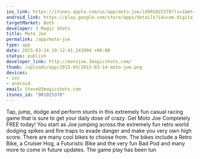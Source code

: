 ```yaml
--- 
ios_link: https://itunes.apple.com/us/app/moto-joe/id901025378?ls=1&mt=8
android_link: https://play.google.com/store/apps/details?id=com.digitalpokelabs.motojoe
targetMarket: Both
developer: 3 Magic Shots
title: Moto Joe
permalink: /app/moto-joe
type: app
date: 2015-03-14 19:12:41.243994 +00:00
status: publish
developer_link: http://motojoe.3magicshots.com/
thumb: /uploads/app/2015-03/2015-03-14-moto-joe.png
devices: 
- ios
- android
email: Steve@3magicshots.com
itunes_id: "901025378"
---
```


Tap, jump, dodge and perform stunts in this extremely fun casual racing game that is sure to get your daily dose of crazy.
Get Moto Joe Completely FREE today!
You start as Joe jumping across the extremely fun retro world dodging spikes and fire traps to evade danger and make you very own high score.
There are many cool bikes to choose from. The bikes include a Retro Bike, a Cruiser Hog, a Futuristic Bike and the very fun Bad Pod and many more to come in future updates.
The game play has been tun
